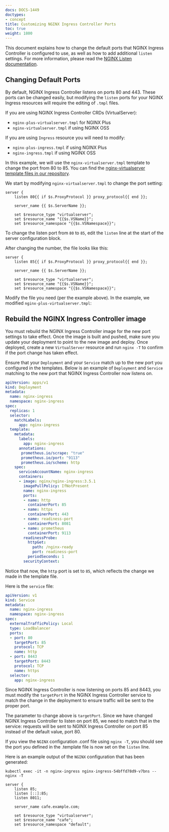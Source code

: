 ```yaml
---
docs: DOCS-1449
doctypes:
- concept
title: Customizing NGINX Ingress Controller Ports
toc: true
weight: 1800
---
```


This document explains how to change the default ports that NGINX Ingress Controller is configured to use, as well as how to add additional `listen` settings. For more information, please read the [NGINX Listen documentation](http://nginx.org/en/docs/http/ngx_http_core_module.html#listen).

## Changing Default Ports

By default, NGINX Ingress Controller listens on ports 80 and 443. These ports can be changed easily, but modifying the `listen` ports for your NGINX Ingress resources will require the editing of `.tmpl` files.

If you are using NGINX Ingress Controller CRDs (VirtualServer):

- `nginx-plus-virtualserver.tmpl` for NGINX Plus
- `nginx-virtualserver.tmpl` if using NGINX OSS

If you are using `Ingress` resource you will need to modify:

- `nginx-plus-ingress.tmpl` if using NGINX Plus
- `nginx-ingress.tmpl` if using NGINX OSS

In this example, we will use the `nginx-virtualserver.tmpl` template to change the port from 80 to 85.
You can find the [nginx-virtualserver template files in our repository](https://github.com/nginxinc/kubernetes-ingress/tree/main/internal/configs/version2).

We start by modifying `nginx-virtualserver.tmpl` to change the port setting:

```nginx
server {
    listen 80{{ if $s.ProxyProtocol }} proxy_protocol{{ end }};

    server_name {{ $s.ServerName }};

    set $resource_type "virtualserver";
    set $resource_name "{{$s.VSName}}";
    set $resource_namespace "{{$s.VSNamespace}}";
```

To change the listen port from `80` to `85`, edit the `listen` line at the start of the server configuration block.

After changing the number, the file looks like this:

```nginx
server {
    listen 85{{ if $s.ProxyProtocol }} proxy_protocol{{ end }};

    server_name {{ $s.ServerName }};

    set $resource_type "virtualserver";
    set $resource_name "{{$s.VSName}}";
    set $resource_namespace "{{$s.VSNamespace}}";
```

Modify the file you need (per the example above). In the example, we modified `nginx-plus-virtualserver.tmpl`:

## Rebuild the NGINX Ingress Controller image

You must rebuild the NGINX Ingress Controller image for the new port settings to take effect.
Once the image is built and pushed, make sure you update your deployment to point to the new image and deploy.
Once deployed, create a new `VirtualServer` resource and run `nginx -T` to confirm if the port change has taken effect.

Ensure that your `Deployment` and your `Service` match up to the new port you configured in the templates.
Below is an example of  `Deployment` and `Service` matching to the new port that NGINX Ingress Controller now listens on.

```yaml
apiVersion: apps/v1
kind: Deployment
metadata:
  name: nginx-ingress
  namespace: nginx-ingress
spec:
  replicas: 1
  selector:
    matchLabels:
      app: nginx-ingress
  template:
    metadata:
      labels:
        app: nginx-ingress
      annotations:
       prometheus.io/scrape: "true"
       prometheus.io/port: "9113"
       prometheus.io/scheme: http
    spec:
      serviceAccountName: nginx-ingress
      containers:
      - image: nginx/nginx-ingress:3.5.1
        imagePullPolicy: IfNotPresent
        name: nginx-ingress
        ports:
        - name: http
          containerPort: 85
        - name: https
          containerPort: 443
        - name: readiness-port
          containerPort: 8081
        - name: prometheus
          containerPort: 9113
        readinessProbe:
          httpGet:
            path: /nginx-ready
            port: readiness-port
          periodSeconds: 1
        securityContext:
```

Notice that now, the `http` port is set to `85`, which reflects the change we made in the template file.

Here is the `service` file:

```yaml
apiVersion: v1
kind: Service
metadata:
  name: nginx-ingress
  namespace: nginx-ingress
spec:
  externalTrafficPolicy: Local
  type: LoadBalancer
  ports:
  - port: 80
    targetPort: 85
    protocol: TCP
    name: http
  - port: 8443
    targetPort: 8443
    protocol: TCP
    name: https
  selector:
    app: nginx-ingress
```

Since NGINX Ingress Controller is now listening on ports 85 and 8443, you must modify the `targetPort` in the NGINX Ingress Controller service to match the change in the deployment to ensure traffic will be sent to the proper port.

The parameter to change above is `targetPort`. Since we have changed NGINX Ingress Controller to listen on port 85, we need to match that in the service: requests will be sent to NGINX Ingress Controller on port 85 instead of the default value, port 80.

If you view the `NGINX` configuration .conf file using `nginx -T`, you should see the port you defined in the .template file is now set on the `listen` line.

Here is an example output of the `NGINX` configuration that has been generated:

```shell
kubectl exec -it -n nginx-ingress nginx-ingress-54bffd78d9-v7bns -- nginx -T
```

```nginx
server {
    listen 85;
    listen [::]:85;
    listen 8011;

    server_name cafe.example.com;

    set $resource_type "virtualserver";
    set $resource_name "cafe";
    set $resource_namespace "default";
```
